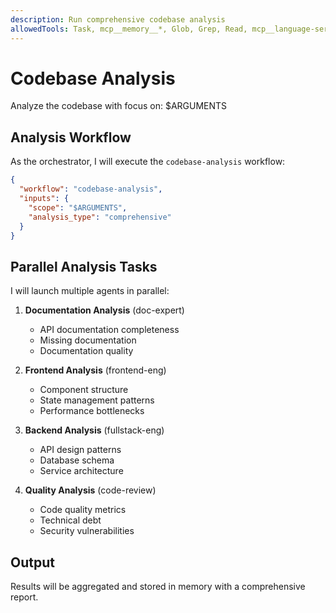 ```yaml
---
description: Run comprehensive codebase analysis
allowedTools: Task, mcp__memory__*, Glob, Grep, Read, mcp__language-server-ts__*, mcp__language-server-py__*
---
```


# Codebase Analysis

Analyze the codebase with focus on: $ARGUMENTS

## Analysis Workflow

As the orchestrator, I will execute the `codebase-analysis` workflow:

```json
{
  "workflow": "codebase-analysis",
  "inputs": {
    "scope": "$ARGUMENTS",
    "analysis_type": "comprehensive"
  }
}
```

## Parallel Analysis Tasks

I will launch multiple agents in parallel:

1. **Documentation Analysis** (doc-expert)
   - API documentation completeness
   - Missing documentation
   - Documentation quality

2. **Frontend Analysis** (frontend-eng)
   - Component structure
   - State management patterns
   - Performance bottlenecks

3. **Backend Analysis** (fullstack-eng)
   - API design patterns
   - Database schema
   - Service architecture

4. **Quality Analysis** (code-review)
   - Code quality metrics
   - Technical debt
   - Security vulnerabilities

## Output

Results will be aggregated and stored in memory with a comprehensive report.